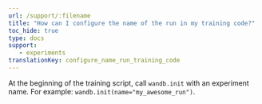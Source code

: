 ```yaml
---
url: /support/:filename
title: "How can I configure the name of the run in my training code?"
toc_hide: true
type: docs
support:
   - experiments
translationKey: configure_name_run_training_code
---
```

At the beginning of the training script, call `wandb.init` with an experiment name. For example: `wandb.init(name="my_awesome_run")`.